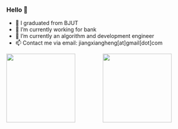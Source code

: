 ### Hello 👋

<!--
**j1o2h3n/j1o2h3n** is a ✨ _special_ ✨ repository because its `README.md` (this file) appears on your GitHub profile.
--> 

- 🏫 I graduated from BJUT
- 🏦 I’m currently working for bank
- 👦 I’m currently an algorithm and development engineer 
- 📫 Contact me via email: jiangxiangheng[at]gmail[dot]com

<div style="display: flex;">
  <img align="absbottom" src="https://github-readme-stats.vercel.app/api/top-langs/?username=j1o2h3n&theme=dracula&layout=compact&exclude_repo=j1o2h3n.github.io" style="flex: 1;" height="180" />
  <img align="absbottom" src="https://github-readme-stats.vercel.app/api?username=j1o2h3n&theme=dracula&show_icons=true&count_private=true" style="flex: 1;" height="180" />
</div>











